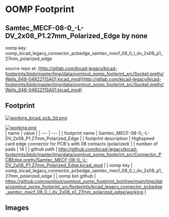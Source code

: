 # OOMP Footprint  
## Samtec_MECF-08-0_-L-DV_2x08_P1.27mm_Polarized_Edge  by none  
  
oomp key: oomp_kicad_legacy_connector_pcbedge_samtec_mecf_08_0_l_dv_2x08_p1_27mm_polarized_edge  
  
source repo at: [http://gitlab.com/kicad-legacy/kicad-footprints/blob/master/tmp/data/oomlout_oomp_footprint_src/Socket.pretty/Wells_648-0482211SA01.kicad_mod](http://gitlab.com/kicad-legacy/kicad-footprints/blob/master/tmp/data/oomlout_oomp_footprint_src/Socket.pretty/Wells_648-0482211SA01.kicad_mod)  
## Footprint  
  
[![working_kicad_pcb_3d.png](working_kicad_pcb_3d_600.png)](working_kicad_pcb_3d.png)  
  
[![working.png](working_600.png)](working.png)  
| name | value | 
| --- | --- | 
| footprint name | Samtec_MECF-08-0_-L-DV_2x08_P1.27mm_Polarized_Edge | 
| footprint description | Highspeed card edge connector for PCB's with 08 contacts (polarized) | 
| number of pads | 14 | 
| github path | http://github.com/kicad-legacy/kicad-footprints/blob/master/tmp/data/oomlout_oomp_footprint_src/Connector_PCBEdge.pretty/Samtec_MECF-08-0_-L-DV_2x08_P1.27mm_Polarized_Edge.kicad_mod | 
| oomp key | oomp_kicad_legacy_connector_pcbedge_samtec_mecf_08_0_l_dv_2x08_p1_27mm_polarized_edge | 
| oomp bot github | https://github.com/oomlout/oomlout_oomp_footprint_bot/tree/main/tmp/data/oomlout_oomp_footprint_src/footprints/kicad_legacy_connector_pcbedge_samtec_mecf_08_0_l_dv_2x08_p1_27mm_polarized_edge/working | 
## Images  
